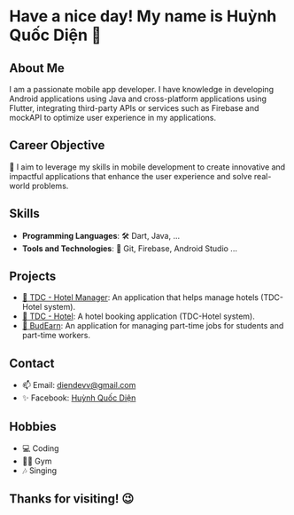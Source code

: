 # Have a nice day! My name is Huỳnh Quốc Diện 👋

## About Me
I am a passionate mobile app developer. I have knowledge in developing Android applications using Java and cross-platform applications using Flutter, integrating third-party APIs or services such as Firebase and mockAPI to optimize user experience in my applications.

## Career Objective
🎯 I aim to leverage my skills in mobile development to create innovative and impactful applications that enhance the user experience and solve real-world problems.

## Skills

- **Programming Languages**: 🛠️ Dart, Java, ...
- **Tools and Technologies**: 🧰 Git, Firebase, Android Studio ...

## Projects

- [🏨 TDC - Hotel Manager](https://github.com/lamtung373/TDC-Hotel-Manager): An application that helps manage hotels (TDC-Hotel system).
- [🏩 TDC - Hotel](https://github.com/lamtung373/TDC-Hotel): A hotel booking application (TDC-Hotel system).
- [📅 BudEarn](https://github.com/diendev03/BudEarn): An application for managing part-time jobs for students and part-time workers.

## Contact

- 📫 Email: [diendevv@gmail.com](mailto:diendevv@gmail.com)
- ✨ Facebook: [Huỳnh Quốc Diện](https://www.facebook.com/dien.dev/)

## Hobbies

- 💻 Coding
- 🏋️‍♀️ Gym
- 🎶 Singing

## Thanks for visiting! 😉

